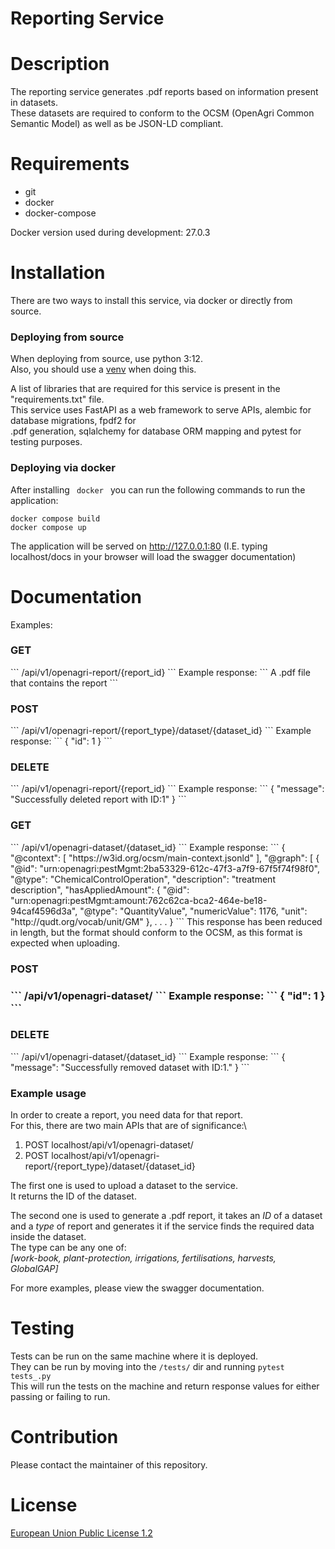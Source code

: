 # Reporting Service

# Description

The reporting service generates .pdf reports based on information present in datasets.\
These datasets are required to conform to the OCSM (OpenAgri Common Semantic Model) as well as be JSON-LD compliant.

# Requirements
<ul>
    <li>git</li>
    <li>docker</li>
    <li>docker-compose</li>
</ul>

Docker version used during development: 27.0.3

# Installation

There are two ways to install this service, via docker or directly from source.

<h3> Deploying from source </h3>

When deploying from source, use python 3:12.\
Also, you should use a [venv](https://peps.python.org/pep-0405/) when doing this.

A list of libraries that are required for this service is present in the "requirements.txt" file.\
This service uses FastAPI as a web framework to serve APIs, alembic for database migrations, fpdf2 for\
.pdf generation, sqlalchemy for database ORM mapping and pytest for testing purposes.

<h3> Deploying via docker </h3>

After installing <code> docker </code> you can run the following commands to run the application:
```
docker compose build
docker compose up
```

The application will be served on http://127.0.0.1:80 (I.E. typing localhost/docs in your browser will load the swagger documentation)

# Documentation
Examples:
<h3>GET</h3>
```
/api/v1/openagri-report/{report_id}
```
Example response:
```
A .pdf file that contains the report
```
<h3>POST</h3>
```
/api/v1/openagri-report/{report_type}/dataset/{dataset_id}
```
Example response:
```
{
    "id": 1
}
```
<h3>DELETE</h3>
```
/api/v1/openagri-report/{report_id}
```
Example response:
```
{
    "message": "Successfully deleted report with ID:1"
}
```
<h3>GET</h3>
```
/api/v1/openagri-dataset/{dataset_id}
```
Example response:
```
{
  "@context": [
    "https://w3id.org/ocsm/main-context.jsonld"
  ],
  "@graph": [
    {
      "@id": "urn:openagri:pestMgmt:2ba53329-612c-47f3-a7f9-67f5f74f98f0",
      "@type": "ChemicalControlOperation",
      "description": "treatment description",
      "hasAppliedAmount": {
        "@id": "urn:openagri:pestMgmt:amount:762c62ca-bca2-464e-be18-94caf4596d3a",
        "@type": "QuantityValue",
        "numericValue": 1176,
        "unit": "http://qudt.org/vocab/unit/GM"
      },
      .
      .
      .
}
```
This response has been reduced in length, but the format should conform to the OCSM, as this format is expected when uploading.
<h3>POST<h3>
```
/api/v1/openagri-dataset/
```
Example response:
```
{
    "id": 1
}
```
<h3>DELETE</h3>
```
/api/v1/openagri-dataset/{dataset_id}
```
Example response:
```
{
    "message": "Successfully removed dataset with ID:1."
}
```


<h3> Example usage </h3>

In order to create a report, you need data for that report.\
For this, there are two main APIs that are of significance:\
1. POST localhost/api/v1/openagri-dataset/
2. POST localhost/api/v1/openagri-report/{report_type}/dataset/{dataset_id}

The first one is used to upload a dataset to the service.\
It returns the ID of the dataset.

The second one is used to generate a .pdf report, it takes an *ID* of a dataset\
and a *type* of report and generates it if the service finds the required data\
inside the dataset.\
The type can be any one of:\
*[work-book, plant-protection, irrigations, fertilisations, harvests, GlobalGAP]*

For more examples, please view the swagger documentation.

# Testing
Tests can be run on the same machine where it is deployed.\
They can be run by moving into the  ```/tests/``` dir and running ```pytest tests_.py``` \
This will run the tests on the machine and return response values for either passing or failing to run.

# Contribution
Please contact the maintainer of this repository.

# License
[European Union Public License 1.2](https://github.com/openagri-eu/reporting-service/blob/main/LICENSE)
